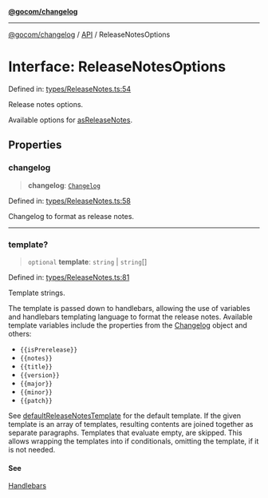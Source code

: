 [**@gocom/changelog**](../README.md)

***

[@gocom/changelog](../README.md) / [API](../Public/API.md) / ReleaseNotesOptions

# Interface: ReleaseNotesOptions

Defined in: [types/ReleaseNotes.ts:54](https://github.com/gocom/changelog/blob/5d7ff763e9deecbf9d2eedbc66ef1099bf6b11d7/src/types/ReleaseNotes.ts#L54)

Release notes options.

Available options for [asReleaseNotes](../API/API.asReleaseNotes.md).

## Properties

### changelog

> **changelog**: [`Changelog`](../Types/API.Changelog.md)

Defined in: [types/ReleaseNotes.ts:58](https://github.com/gocom/changelog/blob/5d7ff763e9deecbf9d2eedbc66ef1099bf6b11d7/src/types/ReleaseNotes.ts#L58)

Changelog to format as release notes.

***

### template?

> `optional` **template**: `string` \| `string`[]

Defined in: [types/ReleaseNotes.ts:81](https://github.com/gocom/changelog/blob/5d7ff763e9deecbf9d2eedbc66ef1099bf6b11d7/src/types/ReleaseNotes.ts#L81)

Template strings.

The template is passed down to handlebars, allowing the use of variables and handlebars templating language
to format the release notes. Available template variables include the properties from the [Changelog](../Types/API.Changelog.md)
object and others:

- `{{isPrerelease}}`
- `{{notes}}`
- `{{title}}`
- `{{version}}`
- `{{major}}`
- `{{minor}}`
- `{{patch}}`

See [defaultReleaseNotesTemplate](../API/Private.defaultReleaseNotesTemplate.md) for the default template. If the given template is an array of templates,
resulting contents are joined together as separate paragraphs. Templates that evaluate empty, are skipped. This
allows wrapping the templates into if conditionals, omitting the template, if it is not needed.

#### See

[Handlebars](https://handlebarsjs.com/)
